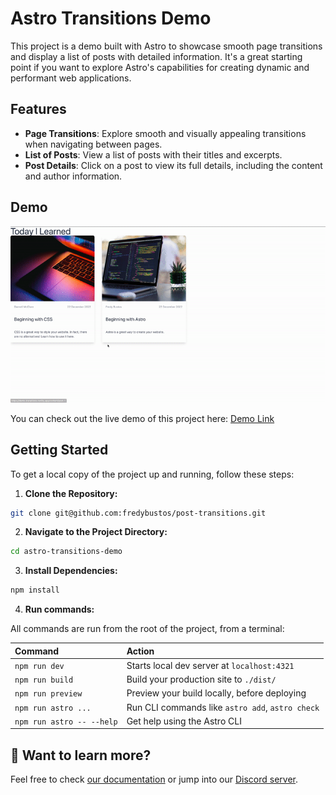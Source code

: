 # Astro Transitions Demo

This project is a demo built with Astro to showcase smooth page transitions and display a list of posts with detailed information. It's a great starting point if you want to explore Astro's capabilities for creating dynamic and performant web applications.

## Features

- **Page Transitions**: Explore smooth and visually appealing transitions when navigating between pages.
- **List of Posts**: View a list of posts with their titles and excerpts.
- **Post Details**: Click on a post to view its full details, including the content and author information.

## Demo

![transitions](/public/images/transition.gif)

You can check out the live demo of this project here: [Demo Link](https://demo-transitions.netlify.app/)

## Getting Started

To get a local copy of the project up and running, follow these steps:

1. **Clone the Repository:**

```sh
git clone git@github.com:fredybustos/post-transitions.git
```

2. **Navigate to the Project Directory:**

```sh
cd astro-transitions-demo
```

3. **Install Dependencies:**

```sh
npm install
```

4. **Run commands:**

All commands are run from the root of the project, from a terminal:

| Command                   | Action                                           |
| :------------------------ | :----------------------------------------------- |
| `npm run dev`             | Starts local dev server at `localhost:4321`      |
| `npm run build`           | Build your production site to `./dist/`          |
| `npm run preview`         | Preview your build locally, before deploying     |
| `npm run astro ...`       | Run CLI commands like `astro add`, `astro check` |
| `npm run astro -- --help` | Get help using the Astro CLI                     |

## 👀 Want to learn more?

Feel free to check [our documentation](https://docs.astro.build) or jump into our [Discord server](https://astro.build/chat).
